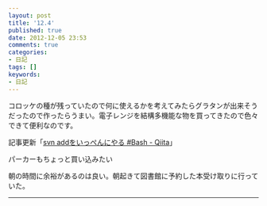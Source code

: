 ```yaml
---
layout: post
title: '12.4'
published: true
date: 2012-12-05 23:53
comments: true
categories:
- 日記
tags: []
keywords:
- 日記
---
```

コロッケの種が残っていたので何に使えるかを考えてみたらグラタンが出来そうだったので作ったらうまい。電子レンジを結構多機能な物を買ってきたので色々できて便利なのです。

記事更新「[svn addをいっぺんにやる #Bash - Qiita](http://qiita.com/items/f194fea5059ecb3d3c7e "svn addをいっぺんにやる #Bash - Qiita")」

パーカーもちょっと買い込みたい

朝の時間に余裕があるのは良い。朝起きて図書館に予約した本受け取りに行っていた。

---

